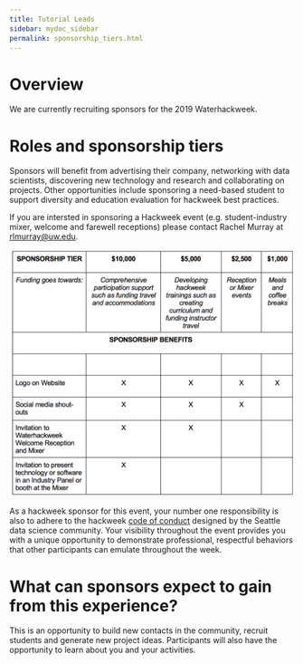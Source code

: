 ```yaml
---
title: Tutorial Leads
sidebar: mydoc_sidebar
permalink: sponsorship_tiers.html
---
```


# Overview

We are currently recruiting sponsors for the 2019 Waterhackweek. 
# Roles and sponsorship tiers

 Sponsors will benefit from advertising their company, 
            networking with data scientists, discovering new technology and research and collaborating on projects. Other opportunities include sponsoring
            a need-based student to support diversity and education evaluation for hackweek best practices. 
            
   If you are intersted in sponsoring a Hackweek event (e.g. student-industry mixer, welcome and farewell receptions) please contact Rachel Murray at rlmurray@uw.edu.
            


![Sponsorship tiers](industry_sponsorship.png)


As a hackweek sponsor for this event, your number one responsibility is also to adhere to the hackweek [code of conduct](https://waterhackweek.github.io/wiki/code_of_conduct.html) designed by the Seattle data science community. Your visibility throughout the event provides you with a unique opportunity to demonstrate professional, respectful behaviors that other participants can emulate throughout the week. 

# What can sponsors expect to gain from this experience?

This is an opportunity to build new contacts in the community, recruit students and generate new project ideas.  Participants will also have the opportunity to learn about you and your activities.